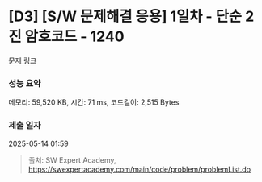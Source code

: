 # [D3] [S/W 문제해결 응용] 1일차 - 단순 2진 암호코드 - 1240 

[문제 링크](https://swexpertacademy.com/main/code/problem/problemDetail.do?contestProbId=AV15FZuqAL4CFAYD) 

### 성능 요약

메모리: 59,520 KB, 시간: 71 ms, 코드길이: 2,515 Bytes

### 제출 일자

2025-05-14 01:59



> 출처: SW Expert Academy, https://swexpertacademy.com/main/code/problem/problemList.do